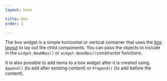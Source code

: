 ```yaml
---
layout: home

title: Box
order: 3

---
```


The box widget is a simple horizontal or vertical container
that uses the [box layout](../layout/boxlayout.md) to lay out
the child components. You can pass the objects to include in
the `widget.NewHBox()` or `widget.NewVBox()`constructor functions.

It is also possible to add items to a box widget after it is
created using `Append()` (to add after existing content)
or `Prepend()` (to add before the content).